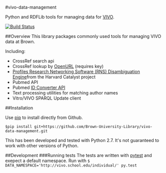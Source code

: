 #vivo-data-management

Python and RDFLib tools for managing data for [VIVO](http://vivoweb.org).


[![Build Status](https://secure.travis-ci.org/Brown-University-Library/vivo-data-management.png?branch=master)](http://travis-ci.org/Brown-University-Library/vivo-data-management)

##Overview
This library packages commonly used tools for managing VIVO data at Brown.

Including:

 - CrossRef search api
 - CrossRef lookup by [OpenURL](http://labs.crossref.org/openurl/) (requires key)
 - [Profiles Research Networking Software (RNS) Disambiguation Engine](http://profiles.catalyst.harvard.edu/docs/ProfilesRNS_DisambiguationEngine.pdf)from the Harvard Catalyst project
 -  Pubmed API
 - Pubmed [ID Converter API](https://www.ncbi.nlm.nih.gov/pmc/tools/id-converter-api/)
 - Text processing utilities for matching author names
 - Vitro/VIVO SPARQL Update client

##Installation

Use [pip](https://pypi.python.org/pypi/pip) to install directly from Github.

`$pip install git+https://github.com/Brown-University-Library/vivo-data-management.git`

This has been developed and tested with Python 2.7.  It's not guaranteed to work with other versions of Python.

##Development
###Running tests
The tests are written with [pytest](http://pytest.org/latest/) and exepect a default namespace.  Run with `$ DATA_NAMESPACE='http://vivo.school.edu/individual/' py.test`
